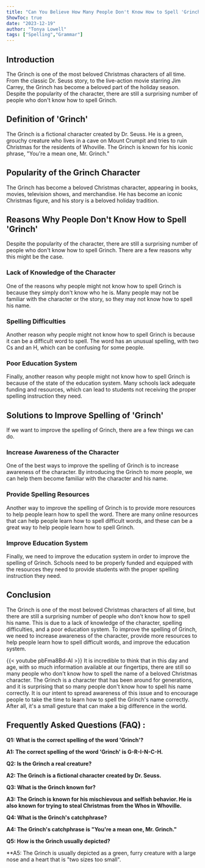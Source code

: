 ```yaml
---
title: "Can You Believe How Many People Don't Know How to Spell 'Grinch'?!"
ShowToc: true 
date: "2023-12-19"
author: "Tonya Lowell" 
tags: ["Spelling","Grammar"]
---
```

## Introduction

The Grinch is one of the most beloved Christmas characters of all time. From the classic Dr. Seuss story, to the live-action movie starring Jim Carrey, the Grinch has become a beloved part of the holiday season. Despite the popularity of the character, there are still a surprising number of people who don't know how to spell Grinch.

## Definition of 'Grinch'

The Grinch is a fictional character created by Dr. Seuss. He is a green, grouchy creature who lives in a cave on Mount Crumpit and tries to ruin Christmas for the residents of Whoville. The Grinch is known for his iconic phrase, "You're a mean one, Mr. Grinch."

## Popularity of the Grinch Character

The Grinch has become a beloved Christmas character, appearing in books, movies, television shows, and merchandise. He has become an iconic Christmas figure, and his story is a beloved holiday tradition.

## Reasons Why People Don't Know How to Spell 'Grinch'

Despite the popularity of the character, there are still a surprising number of people who don't know how to spell Grinch. There are a few reasons why this might be the case.

### Lack of Knowledge of the Character

One of the reasons why people might not know how to spell Grinch is because they simply don't know who he is. Many people may not be familiar with the character or the story, so they may not know how to spell his name.

### Spelling Difficulties

Another reason why people might not know how to spell Grinch is because it can be a difficult word to spell. The word has an unusual spelling, with two Cs and an H, which can be confusing for some people.

### Poor Education System

Finally, another reason why people might not know how to spell Grinch is because of the state of the education system. Many schools lack adequate funding and resources, which can lead to students not receiving the proper spelling instruction they need.

## Solutions to Improve Spelling of 'Grinch'

If we want to improve the spelling of Grinch, there are a few things we can do.

### Increase Awareness of the Character

One of the best ways to improve the spelling of Grinch is to increase awareness of the character. By introducing the Grinch to more people, we can help them become familiar with the character and his name.

### Provide Spelling Resources

Another way to improve the spelling of Grinch is to provide more resources to help people learn how to spell the word. There are many online resources that can help people learn how to spell difficult words, and these can be a great way to help people learn how to spell Grinch.

### Improve Education System

Finally, we need to improve the education system in order to improve the spelling of Grinch. Schools need to be properly funded and equipped with the resources they need to provide students with the proper spelling instruction they need.

## Conclusion

The Grinch is one of the most beloved Christmas characters of all time, but there are still a surprising number of people who don't know how to spell his name. This is due to a lack of knowledge of the character, spelling difficulties, and a poor education system. To improve the spelling of Grinch, we need to increase awareness of the character, provide more resources to help people learn how to spell difficult words, and improve the education system.

{{< youtube pbFma8Bd-AI >}} 
It is incredible to think that in this day and age, with so much information available at our fingertips, there are still so many people who don't know how to spell the name of a beloved Christmas character. The Grinch is a character that has been around for generations, and it is surprising that so many people don't know how to spell his name correctly. It is our intent to spread awareness of this issue and to encourage people to take the time to learn how to spell the Grinch's name correctly. After all, it's a small gesture that can make a big difference in the world.

## Frequently Asked Questions (FAQ) :
**Q1: What is the correct spelling of the word 'Grinch'?**

**A1: The correct spelling of the word 'Grinch' is G-R-I-N-C-H.**

**Q2: Is the Grinch a real creature?**

**A2: The Grinch is a fictional character created by Dr. Seuss.**

**Q3: What is the Grinch known for?**

**A3: The Grinch is known for his mischievous and selfish behavior. He is also known for trying to steal Christmas from the Whos in Whoville.**

**Q4: What is the Grinch's catchphrase?**

**A4: The Grinch's catchphrase is "You're a mean one, Mr. Grinch."**

**Q5: How is the Grinch usually depicted?**

**A5: The Grinch is usually depicted as a green, furry creature with a large nose and a heart that is "two sizes too small".





